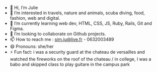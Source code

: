 - 👋 Hi, I’m Julie
- 👀 I’m interested in travels, nature and animals, scuba diving, food, fashion, web and digital.
- 🌱 I’m currently learning web dev, HTML, CSS, JS, Ruby, Rails, Git and Figma.
- 💞️ I’m looking to collaborate on Github projects.
- 📫 How to reach me : sim.ju@live.fr - 0632003489
- 😄 Pronouns: she/her
- ⚡ Fun fact: i was a security guard at the chateau de versailles and watched the fireworks on the roof of the chateau / in college, I was a babo and skipped class to play guitare in the campus park

<!---
JuS1302/JuS1302 is a ✨ special ✨ repository because its `README.md` (this file) appears on your GitHub profile.
You can click the Preview link to take a look at your changes.
--->
